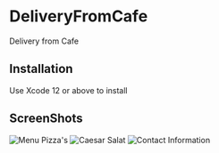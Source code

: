 # DeliveryFromCafe

Delivery from Cafe

## Installation

Use Xcode 12 or above to install

## ScreenShots

![Menu Pizza's](https://github.com/Andy-38/SushiVesla/blob/main/SushiVesla/ScreenShots/ScreenShot01.png)
![Caesar Salat](https://github.com/Andy-38/SushiVesla/blob/main/SushiVesla/ScreenShots/ScreenShot02.png)
![Contact Information](https://github.com/Andy-38/SushiVesla/blob/main/SushiVesla/ScreenShots/ScreenShot03.png)
